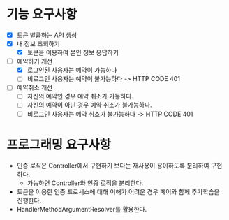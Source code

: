 # 기능 요구사항
- [x] 토큰 발급하는 API 생성
- [x] 내 정보 조회하기
  - [x] 토큰을 이용하여 본인 정보 응답하기 
- [ ] 예약하기 개선 
  - [x] 로그인된 사용자는 예약이 가능하다 
  - [ ] 비로그인 사용자는 예약이 불가능하다 -> HTTP CODE 401
- [ ] 예약취소 개선
  - [ ] 자신의 예약인 경우 예약 취소가 가능하다. 
  - [ ] 자신의 예약이 아닌 경우 예약 취소가 불가능하다.
  - [ ] 비로그인 사용자는 예약 취소가 불가능하다 -> HTTP CODE 401

# 프로그래밍 요구사항
- 인증 로직은 Controller에서 구현하기 보다는 재사용이 용이하도록 분리하여 구현하다.
  - 가능하면 Controller와 인증 로직을 분리한다.
- 토큰을 이용한 인증 프로세스에 대해 이해가 어려운 경우 페어와 함께 추가학습을 진행한다.
- HandlerMethodArgumentResolver를 활용한다.